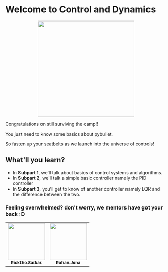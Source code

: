 # Welcome to Control and Dynamics
<p align = "center">
<img width = "300" height = "" src = "https://memegenerator.net/img/instances/41114300.jpg">
</p>

Congratulations on still surviving the camp!!

You just need to know some basics about pybullet.

So fasten up your seatbelts as we launch into the universe of controls!

## What'll you learn?
* In **Subpart 1**, we'll talk about basics of control systems and algorithms.
* In **Subpart 2**, we'll talk a simple basic controller namely the PID controller
* In **Subpart 3**, you'll get to know of another controller namely LQR and the difference between the two.
<p align="center">

### Feeling overwhelmed? don't worry, we mentors have got your back :D

<table align = "center">
 <td align="center">
      <a href="https://github.com/Ricktho1">
      <img src="https://avatars.githubusercontent.com/u/112710411?v=4" width="115px;"/>
      <br /><sub><b> Ricktho Sarkar </b></sub></a><br/>
 </td>
 <td align="center">
      <a href="https://github.com/RohanJena">
      <img src="https://avatars.githubusercontent.com/u/125276514?v=4" width="115px;"/>
      <br /><sub><b> Rohan Jena </b></sub></a><br/>
 </td>

</table>
 </p>